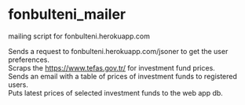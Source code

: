 # fonbulteni_mailer
mailing script for fonbulteni.herokuapp.com  

Sends a request to fonbulteni.herokuapp.com/jsoner to get the user preferences.  
Scraps the https://www.tefas.gov.tr/ for investment fund prices.  
Sends an email with a table of prices of investment funds to registered users.  
Puts latest prices of selected investment funds to the web app db.  
